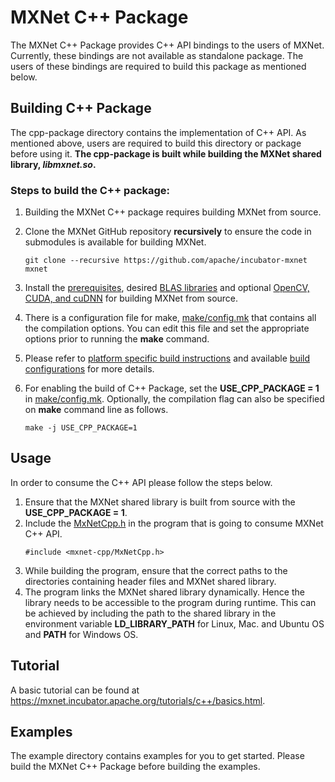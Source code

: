 <!--- Licensed to the Apache Software Foundation (ASF) under one -->
<!--- or more contributor license agreements.  See the NOTICE file -->
<!--- distributed with this work for additional information -->
<!--- regarding copyright ownership.  The ASF licenses this file -->
<!--- to you under the Apache License, Version 2.0 (the -->
<!--- "License"); you may not use this file except in compliance -->
<!--- with the License.  You may obtain a copy of the License at -->

<!---   http://www.apache.org/licenses/LICENSE-2.0 -->

<!--- Unless required by applicable law or agreed to in writing, -->
<!--- software distributed under the License is distributed on an -->
<!--- "AS IS" BASIS, WITHOUT WARRANTIES OR CONDITIONS OF ANY -->
<!--- KIND, either express or implied.  See the License for the -->
<!--- specific language governing permissions and limitations -->
<!--- under the License. -->

# MXNet C++ Package

The MXNet C++ Package provides C++ API bindings to the users of MXNet.  Currently, these bindings are not available as standalone package.
The users of these bindings are required to build this package as mentioned below.

## Building C++ Package

The cpp-package directory contains the implementation of C++ API. As mentioned above, users are required to build this directory or package before using it.
**The cpp-package is built while building the MXNet shared library, *libmxnet.so*.**

### Steps to build the C++ package:
1.  Building the MXNet C++ package requires building MXNet from source.
2.  Clone the MXNet GitHub repository **recursively** to ensure the code in submodules is available for building MXNet.
	```
	git clone --recursive https://github.com/apache/incubator-mxnet mxnet
	```

3.  Install the [prerequisites](<https://mxnet.incubator.apache.org/install/build_from_source#prerequisites>), desired [BLAS libraries](<https://mxnet.incubator.apache.org/install/build_from_source#blas-library>) and optional [OpenCV, CUDA, and cuDNN](<https://mxnet.incubator.apache.org/install/build_from_source#optional>) for building MXNet from source.
4.  There is a configuration file for make, [make/config.mk](<https://github.com/apache/incubator-mxnet/blob/master/make/config.mk>) that contains all the compilation options. You can edit this file and set the appropriate options prior to running the **make** command.
5.  Please refer to  [platform specific build instructions](<https://mxnet.incubator.apache.org/install/build_from_source#build-instructions-by-operating-system>) and available [build configurations](https://mxnet.incubator.apache.org/install/build_from_source#build-configurations) for more details.
5.  For enabling the build of C++ Package, set the **USE\_CPP\_PACKAGE = 1** in [make/config.mk](<https://github.com/apache/incubator-mxnet/blob/master/make/config.mk>). Optionally, the compilation flag can also be specified on **make** command line as follows.
	```
	make -j USE_CPP_PACKAGE=1
	```

## Usage

In order to consume the C++ API please follow the steps below.

1. Ensure that the MXNet shared library is built from source with the **USE\_CPP\_PACKAGE = 1**.
2. Include the [MxNetCpp.h](<https://github.com/apache/incubator-mxnet/blob/master/cpp-package/include/mxnet-cpp/MxNetCpp.h>) in the program that is going to consume MXNet C++ API.
	```
	#include <mxnet-cpp/MxNetCpp.h>
	```
3. While building the program, ensure that the correct paths to the directories containing header files and MXNet shared library.
4. The program links the MXNet shared library dynamically. Hence the library needs to be accessible to the program during runtime. This can be achieved by including the path to the shared library in the environment variable  **LD\_LIBRARY\_PATH** for Linux, Mac. and Ubuntu OS and **PATH** for Windows OS.


## Tutorial

A basic tutorial can be found at <https://mxnet.incubator.apache.org/tutorials/c++/basics.html>.

## Examples

The example directory contains examples for you to get started. Please build the MXNet C++ Package before building the examples.
